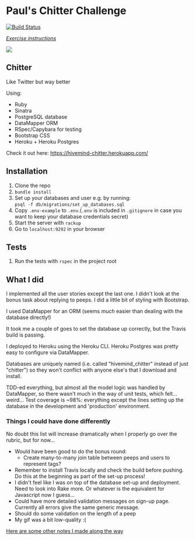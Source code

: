 # Paul's Chitter Challenge

[![Build Status](https://travis-ci.org/makersacademy/chitter-challenge.svg?branch=master)](https://travis-ci.org/makersacademy/chitter-challenge)

*[Exercise instructions](INSTRUCTIONS.md)*

<img src='img/animation.gif'>

## Chitter

Like Twitter but way better

Using:
- Ruby
- Sinatra
- PostgreSQL database
- DataMapper ORM
- RSpec/Capybara for testing
- Bootstrap CSS
- Heroku + Heroku Postgres

Check it out here: <https://hivemind-chitter.herokuapp.com/>

## Installation

1. Clone the repo
2. `bundle install`
3. Set up your databases and user e.g. by running:  
   `psql -f db/migrations/set_up_databases.sql`
4. Copy `.env-example` to `.env`.(`.env` is included in `.gitignore` in case you want to keep your database credentials secret)
5. Start the server with `rackup`
6. Go to `localhost:9292` in your browser

## Tests

1. Run the tests with `rspec` in the project root

## What I did

I implemented all the user stories except the last one. I didn't look at the bonus task about replying to peeps. I did a little bit of styling with Bootstrap.

I used DataMapper for an ORM (seems *much* easier than dealing with the database directly!)

It took me a couple of goes to set the database up correctly, but the Travis build is passing.

I deployed to Heroku using the Heroku CLI. Heroku Postgres was pretty easy to configure via DataMapper.

Databases are uniquely named (i.e. called "hivemind_chitter" instead of just "chitter") so they won't conflict with anyone else's that I download and install.

TDD-ed everything, but almost all the model logic was handled by DataMapper, so there wasn't much in the way of unit tests, which felt... weird... Test coverage is ~98%: everything except the lines setting up the database in the development and 'production' environment.

### Things I could have done differently

No doubt this list will increase dramatically when I properly go over the rubric, but for now...

- Would have been good to do the bonus round:
    - Create many-to-many join table between peeps and users to represent tags?
- Remember to install Travis locally and check the build before pushing. Do this at the beginning as part of the set-up process!
- I didn't feel like I was on top of the database set-up and deployment. Need to look into Rake more. Or whatever is the equivalent for Javascript now I guess...
- Could have more detailed validation messages on sign-up page. Currently all errors give the same generic message.
- Should do some validation on the length of a peep
- My gif was a bit low-quality :(

[Here are some other notes I made along the way](notes.md)
